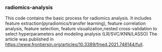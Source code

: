 ### radiomics-analysis
This code contains the basic process for radiomics analysis. It includes feature extraction(pyradiomics/transfer learning), feature correlation analysis, feature selection, feature visualization,nested cross-validation to select hyperparameters and modeling analysis (LR/SVC/KNN/LASSO)
The article was published in https://www.frontiersin.org/articles/10.3389/fmed.2021.748144/full.
